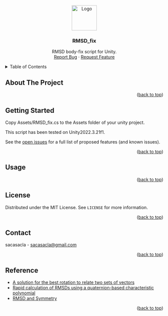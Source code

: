 <!-- Improved compatibility of back to top link: See: https://github.com/othneildrew/Best-README-Template/pull/73 -->
<a name="readme-top"></a>


<!-- PROJECT LOGO -->
<br />
<div align="center">
  <a href="https://github.com/sacasacla/RMSD_fix">
    <img src="images/logo.png" alt="Logo" width="80" height="80">
  </a>

<h3 align="center">RMSD_fix</h3>

  <p align="center">
    RMSD body-fix script for Unity.
    <br />
    <a href="https://github.com/sacasacla/RMSD_fix/issues/new?labels=bug&template=bug-report---.md">Report Bug</a>
    ·
    <a href="https://github.com/sacasacla/RMSD_fix/issues/new?labels=enhancement&template=feature-request---.md">Request Feature</a>
  </p>
</div>

<!-- TABLE OF CONTENTS -->
<details>
  <summary>Table of Contents</summary>
  <ol>
    <li>
      <a href="#about-the-project">About The Project</a>
    </li>
    <li>
      <a href="#getting-started">Getting Started</a>
    </li>
    <li><a href="#usage">Usage</a></li>
    <li><a href="#license">License</a></li>
    <li><a href="#contact">Contact</a></li>
    <li><a href="#Reference">Reference</a></li>
  </ol>
</details>

<!-- ABOUT THE PROJECT -->
## About The Project

<p align="right">(<a href="#readme-top">back to top</a>)</p>

<!-- GETTING STARTED -->
## Getting Started

  Copy Assets/RMSD_fix.cs to the Assets folder of your unity project.

  This script has been tested on Unity2022.3.21f1.

  See the [open issues](https://github.com/yymmt742/sacasacla/RMSD_fix) for a full list of proposed features (and known issues).

<p align="right">(<a href="#readme-top">back to top</a>)</p>

<!-- USAGE -->
## Usage

<p align="right">(<a href="#readme-top">back to top</a>)</p>

<!-- LICENSE -->
## License

Distributed under the MIT License.
See `LICENSE` for more information.

<p align="right">(<a href="#readme-top">back to top</a>)</p>

<!-- CONTACT -->
## Contact

sacasacla - sacasacla@gmail.com

<p align="right">(<a href="#readme-top">back to top</a>)</p>

<!-- Reference -->
## Reference

* [A solution for the best rotation to relate two sets of vectors](https://scripts.iucr.org/cgi-bin/paper?S0567739476001873)
* [Rapid calculation of RMSDs using a quaternion-based characteristic polynomial](https://scripts.iucr.org/cgi-bin/paper?S0108767305015266)
* [RMSD and Symmetry](https://onlinelibrary.wiley.com/doi/10.1002/jcc.25802)


<p align="right">(<a href="#readme-top">back to top</a>)</p>

<!-- MARKDOWN LINKS & IMAGES -->
<!-- https://www.markdownguide.org/basic-syntax/#reference-style-links -->

